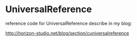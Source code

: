 # UniversalReference
reference code for UniversalReference describe in my blog:

http://horizon-studio.net/blog/section/cuniversalreference
